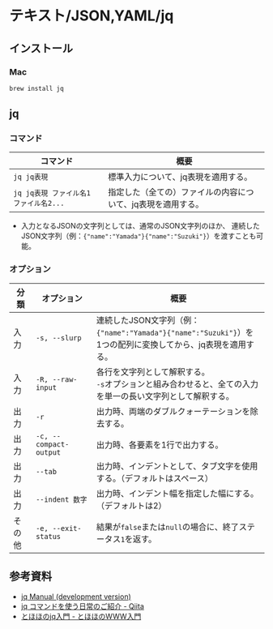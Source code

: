 # テキスト/JSON,YAML/jq

## インストール

### Mac

```bash
brew install jq
```

## jq

### コマンド

| コマンド                               | 概要                                                         |
| -------------------------------------- | ------------------------------------------------------------ |
| `jq jq表現`                            | 標準入力について、jq表現を適用する。                         |
| `jq jq表現 ファイル名1 ファイル名2...` | 指定した（全ての）ファイルの内容について、jq表現を適用する。 |

- 入力となるJSONの文字列としては、通常のJSON文字列のほか、
  連続したJSON文字列（例：`{"name":"Yamada"}{"name":"Suzuki"}`）を渡すことも可能。

### オプション

| 分類   | オプション             | 概要                                                         |
| ------ | ---------------------- | ------------------------------------------------------------ |
| 入力   | `-s, --slurp`          | 連続したJSON文字列（例：`{"name":"Yamada"}{"name":"Suzuki"}`）を<br />1つの配列に変換してから、jq表現を適用する。 |
| 入力   | `-R, --raw-input`      | 各行を文字列として解釈する。<br />`-s`オプションと組み合わせると、全ての入力を単一の長い文字列として解釈する。 |
| 出力   | `-r`                   | 出力時、両端のダブルクォーテーションを除去する。             |
| 出力   | `-c, --compact-output` | 出力時、各要素を1行で出力する。                              |
| 出力   | `--tab`                | 出力時、インデントとして、タブ文字を使用する。（デフォルトはスペース） |
| 出力   | `--indent 数字`        | 出力時、インデント幅を指定した幅にする。（デフォルトは2）    |
| その他 | `-e, --exit-status`    | 結果が`false`または`null`の場合に、終了ステータス`1`を返す。 |

## 参考資料

- [jq Manual (development version)](https://stedolan.github.io/jq/manual/)
- [jq コマンドを使う日常のご紹介 - Qiita](https://qiita.com/takeshinoda@github/items/2dec7a72930ec1f658af)
- [とほほのjq入門 - とほほのWWW入門](https://www.tohoho-web.com/ex/jq.html)
